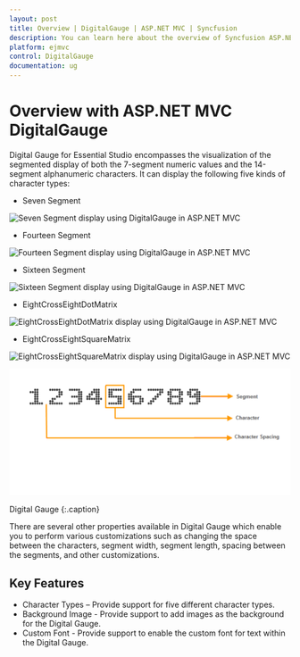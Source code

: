 ```yaml
---
layout: post
title: Overview | DigitalGauge | ASP.NET MVC | Syncfusion
description: You can learn here about the overview of Syncfusion ASP.NET MVC DigitalGauge control and more details.
platform: ejmvc
control: DigitalGauge
documentation: ug
---
```


# Overview with ASP.NET MVC DigitalGauge

Digital Gauge for Essential Studio encompasses the visualization of the segmented display of both the 7-segment numeric values and the 14-segment alphanumeric characters. It can display the following five kinds of character types:

* Seven Segment

![Seven Segment display using DigitalGauge in ASP.NET MVC](/Overview_images/Overview_img2.png)

* Fourteen Segment

![Fourteen Segment display using DigitalGauge in ASP.NET MVC](/Overview_images/Overview_img3.png)

* Sixteen Segment

![Sixteen Segment display using DigitalGauge in ASP.NET MVC](/Overview_images/Overview_img4.png)

* EightCrossEightDotMatrix

![EightCrossEightDotMatrix display using DigitalGauge in ASP.NET MVC](/Overview_images/Overview_img5.png)

* EightCrossEightSquareMatrix

![EightCrossEightSquareMatrix display using DigitalGauge in ASP.NET MVC](/Overview_images/Overview_img6.png)

![Visual representation of DigitalGuage in ASP.NET MVC](Overview_images/Overview_img1.png)

Digital Gauge
{:.caption}

There are several other properties available in Digital Gauge which enable you to perform various customizations such as changing the space between the characters, segment width, segment length, spacing between the segments, and other customizations.

## Key Features

* Character Types – Provide support for five different character types.
* Background Image - Provide support to add images as the background for the Digital Gauge.
* Custom Font - Provide support to enable the custom font for text within the Digital Gauge.
